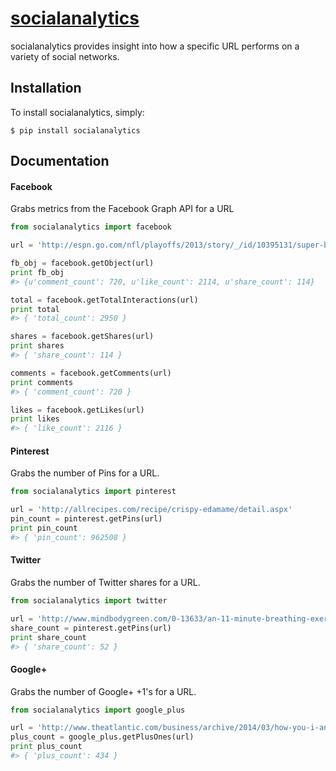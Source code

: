 # [socialanalytics](https://pypi.python.org/pypi/socialanalytics)

socialanalytics provides insight into how a specific URL performs on a variety of social networks.

## Installation

To install socialanalytics, simply:

`$ pip install socialanalytics`

## Documentation

#### Facebook

Grabs metrics from the Facebook Graph API for a URL

```python
from socialanalytics import facebook

url = 'http://espn.go.com/nfl/playoffs/2013/story/_/id/10395131/super-bowl-xlviii-seattle-seahawks-michael-bennett-doug-baldwin-talk-win'

fb_obj = facebook.getObject(url)
print fb_obj
#> {u'comment_count': 720, u'like_count': 2114, u'share_count': 114}

total = facebook.getTotalInteractions(url)
print total
#> { 'total_count': 2950 }

shares = facebook.getShares(url)
print shares
#> { 'share_count': 114 }

comments = facebook.getComments(url)
print comments
#> { 'comment_count': 720 }

likes = facebook.getLikes(url)
print likes
#> { 'like_count': 2116 }
```

#### Pinterest

Grabs the number of Pins for a URL.

```python
from socialanalytics import pinterest

url = 'http://allrecipes.com/recipe/crispy-edamame/detail.aspx'
pin_count = pinterest.getPins(url)
print pin_count
#> { 'pin_count': 962508 }
```

#### Twitter

Grabs the number of Twitter shares for a URL.

```python
from socialanalytics import twitter

url = 'http://www.mindbodygreen.com/0-13633/an-11-minute-breathing-exercise-for-stronger-abs-a-clearer-mind.html'
share_count = pinterest.getPins(url)
print share_count
#> { 'share_count': 52 }
```

#### Google+

Grabs the number of Google+ +1's for a URL.

```python
from socialanalytics import google_plus

url = 'http://www.theatlantic.com/business/archive/2014/03/how-you-i-and-everyone-got-the-top-1-percent-all-wrong/359862/'
plus_count = google_plus.getPlusOnes(url)
print plus_count
#> { 'plus_count': 434 }
```

